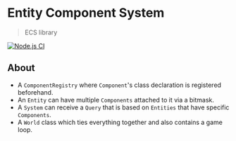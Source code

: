# Entity Component System
> ECS library

[![Node.js CI](https://github.com/serbanghita/ecs/actions/workflows/node.js.yml/badge.svg)](https://github.com/serbanghita/ecs/actions/workflows/node.js.yml)

## About

* A `ComponentRegistry` where `Component`'s class declaration is registered beforehand.
* An `Entity` can have multiple `Components` attached to it via a bitmask.
* A `System` can receive a `Query` that is based on `Entities` that have specific `Components`.
* A `World` class which ties everything together and also contains a game loop.

